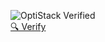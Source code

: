 ![OptiStack Verified](https://logivault.ai/badge/optistack-certified.svg)  
[🔍 Verify](https://logivault.ai/verify?ics=optistack)
